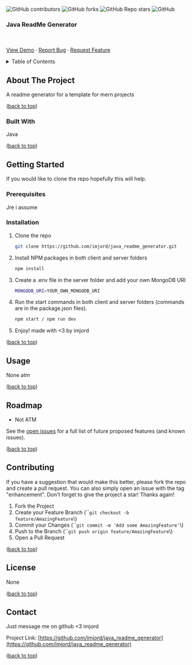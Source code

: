 ![GitHub contributors](https://img.shields.io/github/contributors/imjord/java_readme_generator?color=%23454B1B&label=CONTRIBUTORS%20%3C3&style=for-the-badge)
![GitHub forks](https://img.shields.io/github/forks/imjord/java_readme_generator?style=for-the-badge)
![GitHub Repo stars](https://img.shields.io/github/stars/imjord/java_readme_generator?style=for-the-badge)
![GitHub](https://img.shields.io/github/license/imjord/java_readme_generator?style=for-the-badge)

  <div align=\"center\">
  <h3 align=\"center\">Java ReadMe Generator</h3>
  <p align=\"center\">
  <br />
  <br />
  <a href=\"https://github.com/imjord/java_readme_generator\">View Demo</a>
   ·
        <a href=\"https://github.com/imjord/java_readme_generator/issues\">Report Bug</a>
        ·
        <a href=\"https://github.com/imjord/java_readme_generator/issues\">Request Feature</a>
      </p>
    </div>

  <!-- TABLE OF CONTENT -->
  <details>
      <summary>Table of Contents</summary>
      <ol>
        <li>
          <a href=\"#about-the-project\">About The Project</a>
          <ul>
            <li><a href=\"#built-with\">Built With</a></li>
          </ul>
        </li>
        <li>
          <a href=\"#getting-started\">Getting Started</a>
          <ul>
            <li><a href=\"#prerequisites\">Prerequisites</a></li>
            <li><a href=\"#installation\">Installation</a></li>
          </ul>
        </li>
        <li><a href=\"#usage\">Usage</a></li>
        <li><a href=\"#roadmap\">Roadmap</a></li>
        <li><a href=\"#contributing\">Contributing</a></li>
        <li><a href=\"#license\">License</a></li>
        <li><a href=\"#contact\">Contact</a></li>
      </ol>
    </details>
    
    
  <!-- ABOUT THE PROJECT -->
  ## About The Project
    
    
    
    
  A readme generator for a template for mern projects
    
    
    
  <p align=\"right\">(<a href=\"#readme-top\">back to top</a>)</p>
    
    
    
  ### Built With
    
    
    
  Java
    
  <p align=\"right\">(<a href=\"#readme-top\">back to top</a>)</p>
    
    
    
  <!-- GETTING STARTED -->
  ## Getting Started
    
  If you would like to clone the repo hopefully this will help.
    
  ### Prerequisites
    
  Jre i assume
    
  ### Installation
    
  1. Clone the repo
        ```sh
        git clone https://github.com/imjord/java_readme_generator.git
        ```
  2. Install NPM packages in both client and server folders
        ```sh
        npm install
        ```
  3. Create a .env file in the server folder and add your own MongoDB URI
        ```sh
        MONGODB_URI=YOUR_OWN_MONGODB_URI
        ```
  4. Run the start commands in both client and server folders (commands are in the package.json files).
        ```sh
        npm start / npm run dev
        ```
  5. Enjoy! made with <3 by imjord
  <p align=\"right\">(<a href=\"#readme-top\">back to top</a>)</p>
    
    
    
  <!-- USAGE EXAMPLES -->
  ## Usage
    
  None atm
  <p align=\"right\">(<a href=\"#readme-top\">back to top</a>)</p>
    
    
    
   <!-- ROADMAP -->
   ## Roadmap
    
  - Not ATM
    
    
  See the [open issues](https://github.com/imjord/java_readme_generator/issues) for a full list of future proposed features (and known issues).
    
   <p align=\"right\">(<a href=\"#readme-top\">back to top</a>)</p>
    
    
    
   <!-- CONTRIBUTING -->
   ## Contributing
    
  If you have a suggestion that would make this better, please fork the repo and create a pull request. You can also simply open an issue with the tag \"enhancement\".
  Don't forget to give the project a star! Thanks again!
    
  1. Fork the Project
  2. Create your Feature Branch (\`\``git checkout -b feature/AmazingFeature`\\)
  3. Commit your Changes (\`\``git commit -m 'Add some AmazingFeature'`\\)
  4. Push to the Branch (\`\``git push origin feature/AmazingFeature`\\)
  5. Open a Pull Request
    
   <p align=\"right\">(<a href=\"#readme-top\">back to top</a>)</p>
    
    
    
   <!-- LICENSE -->
   ## License
    
  None
    
   <p align=\"right\">(<a href=\"#readme-top\">back to top</a>)</p>
    
    
    
   <!-- CONTACT -->
   ## Contact
    
  Just message me on github <3 imjord
    
  Project Link: [https://github.com/imjord/java_readme_generator](https://github.com/imjord/java_readme_generator)
    
   <p align=\"right\">(<a href=\"#readme-top\">back to top</a>)</p>
